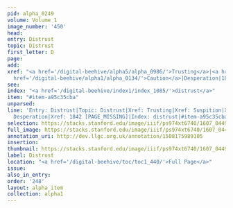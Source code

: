 ```yaml
---
pid: alpha_0249
volume: Volume 1
image_number: '450'
head:
entry: Distrust
topic: Distrust
first_letter: D
page:
add:
xref: "<a href='/digital-beehive/alpha5/alpha_0986/'>Trusting</a>|<a href='/digital-beehive/alpha4/alpha_0937/'>Suspition</a>|<a
  href='/digital-beehive/alpha1/alpha_0134/'>Caution</a>|Desperation|1842 [PAGE_MISSING]"
see:
index: "<a href='/digital-beehive/index1/index_1085/'>distrust</a>"
item: "#item-a95c35cba"
unparsed:
line: 'Entry: Distrust|Topic: Distrust|Xref: Trusting|Xref: Suspition|Xref: Caution|Xref:
  Desperation|Xref: 1842 [PAGE_MISSING]|Index: distrust|#item-a95c35cba'
selection: https://stacks.stanford.edu/image/iiif/ps974xt6740/1607_0449/788,4460,2976,567/full/0/default.jpg
full_image: https://stacks.stanford.edu/image/iiif/ps974xt6740/1607_0449/full/full/0/default.jpg
annotation_uri: http://dev.llgc.org.uk/annotation/1508175989105
insertion:
thumbnail: https://stacks.stanford.edu/image/iiif/ps974xt6740/1607_0449/788,4460,600,180/250,/0/default.jpg
label: Distrust
location: "<a href='/digital-beehive/toc/toc1_440/'>Full Page</a>"
issue:
also_in_entry:
order: '248'
layout: alpha_item
collection: alpha1
---
```

